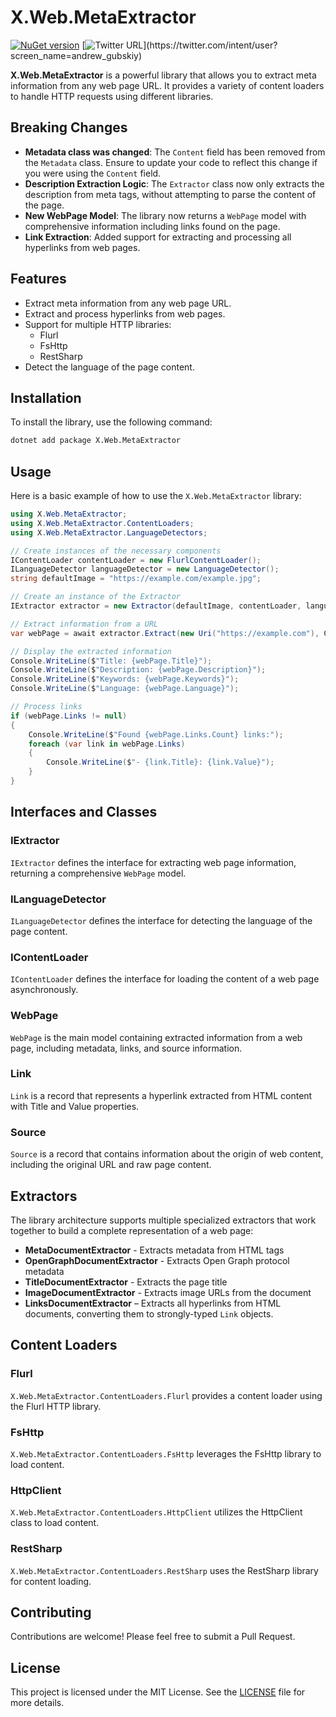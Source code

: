 # X.Web.MetaExtractor
[![NuGet version](https://badge.fury.io/nu/X.Web.MetaExtractor.svg)](https://badge.fury.io/nu/X.Web.MetaExtractor)
[![Twitter URL](https://img.shields.io/twitter/url/https/twitter.com/andrew_gubskiy.svg?style=social&label=Follow%20me!)](https://twitter.com/intent/user?screen_name=andrew_gubskiy)

**X.Web.MetaExtractor** is a powerful library that allows you to extract meta information from any web page URL. It provides a variety of content loaders to handle HTTP requests using different libraries.

## Breaking Changes

- **Metadata class was changed**: The `Content` field has been removed from the `Metadata` class. Ensure to update your code to reflect this change if you were using the `Content` field.
- **Description Extraction Logic**: The `Extractor` class now only extracts the description from meta tags, without attempting to parse the content of the page.
- **New WebPage Model**: The library now returns a `WebPage` model with comprehensive information including links found on the page.
- **Link Extraction**: Added support for extracting and processing all hyperlinks from web pages.

## Features

- Extract meta information from any web page URL.
- Extract and process hyperlinks from web pages.
- Support for multiple HTTP libraries:
  - Flurl
  - FsHttp
  - RestSharp
- Detect the language of the page content.

## Installation

To install the library, use the following command:

```bash
dotnet add package X.Web.MetaExtractor
```

## Usage

Here is a basic example of how to use the `X.Web.MetaExtractor` library:

```csharp
using X.Web.MetaExtractor;
using X.Web.MetaExtractor.ContentLoaders;
using X.Web.MetaExtractor.LanguageDetectors;

// Create instances of the necessary components
IContentLoader contentLoader = new FlurlContentLoader();
ILanguageDetector languageDetector = new LanguageDetector();
string defaultImage = "https://example.com/example.jpg";

// Create an instance of the Extractor
IExtractor extractor = new Extractor(defaultImage, contentLoader, languageDetector);

// Extract information from a URL
var webPage = await extractor.Extract(new Uri("https://example.com"), CancellationToken.None);

// Display the extracted information
Console.WriteLine($"Title: {webPage.Title}");
Console.WriteLine($"Description: {webPage.Description}");
Console.WriteLine($"Keywords: {webPage.Keywords}");
Console.WriteLine($"Language: {webPage.Language}");

// Process links
if (webPage.Links != null)
{
    Console.WriteLine($"Found {webPage.Links.Count} links:");
    foreach (var link in webPage.Links)
    {
        Console.WriteLine($"- {link.Title}: {link.Value}");
    }
}
```

## Interfaces and Classes

### IExtractor

`IExtractor` defines the interface for extracting web page information, returning a comprehensive `WebPage` model.

### ILanguageDetector

`ILanguageDetector` defines the interface for detecting the language of the page content.

### IContentLoader

`IContentLoader` defines the interface for loading the content of a web page asynchronously.

### WebPage

`WebPage` is the main model containing extracted information from a web page, including metadata, links, and source information.

### Link

`Link` is a record that represents a hyperlink extracted from HTML content with Title and Value properties.

### Source

`Source` is a record that contains information about the origin of web content, including the original URL and raw page content.

## Extractors

The library architecture supports multiple specialized extractors that work together to build a complete representation of a web page:

* **MetaDocumentExtractor** - Extracts metadata from HTML <meta> tags
* **OpenGraphDocumentExtractor** - Extracts Open Graph protocol metadata
* **TitleDocumentExtractor** - Extracts the page title
* **ImageDocumentExtractor** - Extracts image URLs from the document
* **LinksDocumentExtractor** – Extracts all hyperlinks from HTML documents, converting them to strongly-typed `Link` objects.

## Content Loaders

### Flurl

`X.Web.MetaExtractor.ContentLoaders.Flurl` provides a content loader using the Flurl HTTP library.

### FsHttp

`X.Web.MetaExtractor.ContentLoaders.FsHttp` leverages the FsHttp library to load content.

### HttpClient

`X.Web.MetaExtractor.ContentLoaders.HttpClient` utilizes the HttpClient class to load content.

### RestSharp

`X.Web.MetaExtractor.ContentLoaders.RestSharp` uses the RestSharp library for content loading.

## Contributing

Contributions are welcome! Please feel free to submit a Pull Request.

## License

This project is licensed under the MIT License. See the [LICENSE](https://github.com/a-gubskiy/X.Web.MetaExtractor/blob/master/LICENSE) file for more details.